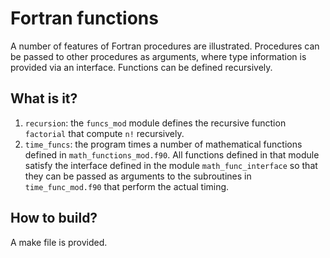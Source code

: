 Fortran functions
=================

A number of features of Fortran procedures are illustrated.  Procedures
can be passed to other procedures as arguments, where type information is
provided via an interface.  Functions can be defined recursively.

What is it?
-----------
1. `recursion`: the `funcs_mod` module defines the recursive function
   `factorial` that compute `n!` recursively.
2. `time_funcs`: the program times a number of mathematical functions
   defined in `math_functions_mod.f90`.  All functions defined in that
   module satisfy the interface defined in the module 
   `math_func_interface` so that they can be passed as arguments to
   the subroutines in `time_func_mod.f90` that perform the actual timing.

How to build?
-------------
A make file is provided.

